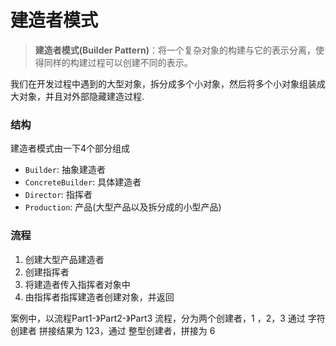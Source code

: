 # 建造者模式



> **建造者模式(Builder Pattern)**：将一个复杂对象的构建与它的表示分离，使得同样的构建过程可以创建不同的表示。

我们在开发过程中遇到的大型对象，拆分成多个小对象，然后将多个小对象组装成大对象，并且对外部隐藏建造过程.



### 结构

建造者模式由一下4个部分组成

- `Builder`: 抽象建造者
- `ConcreteBuilder`: 具体建造者
- `Director`: 指挥者
- `Production`: 产品(大型产品以及拆分成的小型产品)



### 流程

1. 创建大型产品建造者
2. 创建指挥者
3. 将建造者传入指挥者对象中
4. 由指挥者指挥建造者创建对象，并返回



案例中，以流程Part1-》Part2-》Part3 流程，分为两个创建者，1 ，2，3 通过 字符创建者 拼接结果为 123，通过 整型创建者，拼接为 6